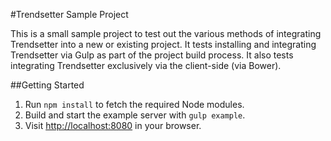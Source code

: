 #Trendsetter Sample Project

This is a small sample project to test out the various methods of integrating Trendsetter into a new or existing project. It tests installing and integrating Trendsetter via Gulp as part of the project build process. It also tests integrating Trendsetter exclusively via the client-side (via Bower).

##Getting Started

1. Run `npm install` to fetch the required Node modules.
1. Build and start the example server with `gulp example`.
1. Visit [http://localhost:8080](http://localhost:8080) in your browser.